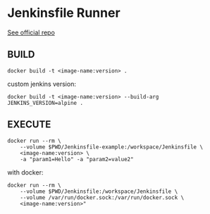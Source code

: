 # Jenkinsfile Runner

[See official repo](https://github.com/jenkinsci/jenkinsfile-runner)

## BUILD
```
docker build -t <image-name:version> .
```

custom jenkins version:

```
docker build -t <image-name:version> --build-arg JENKINS_VERSION=alpine .
```


## EXECUTE
```
docker run --rm \
	--volume $PWD/Jenkinsfile-example:/workspace/Jenkinsfile \
	<image-name:version> \
	-a "param1=Hello" -a "param2=value2"
```

with docker:

```
docker run --rm \
	--volume $PWD/Jenkinsfile:/workspace/Jenkinsfile \
	--volume /var/run/docker.sock:/var/run/docker.sock \
	<image-name:version>"
```

